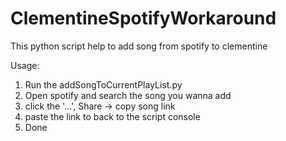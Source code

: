 # ClementineSpotifyWorkaround
This python script help to add song from spotify to clementine

Usage:

1) Run the addSongToCurrentPlayList.py
2) Open spotify and search the song you wanna add
3) click the '...', Share -> copy song link
4) paste the link to back to the script console
5) Done
